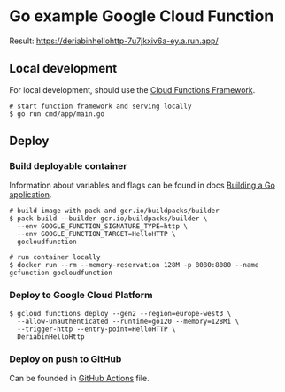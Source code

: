 # Go example Google Cloud Function

Result: https://deriabinhellohttp-7u7jkxiv6a-ey.a.run.app/

## Local development

For local development, should use the [Cloud Functions Framework](https://github.com/GoogleCloudPlatform/functions-framework-go).
```shell
# start function framework and serving locally
$ go run cmd/app/main.go
```

## Deploy

### Build deployable container

Information about variables and flags can be found in docs [Building a Go application](https://cloud.google.com/docs/buildpacks/go).

```shell
# build image with pack and gcr.io/buildpacks/builder
$ pack build --builder gcr.io/buildpacks/builder \
  --env GOOGLE_FUNCTION_SIGNATURE_TYPE=http \
  --env GOOGLE_FUNCTION_TARGET=HelloHTTP \
  gocloudfunction 
    
# run container locally
$ docker run --rm --memory-reservation 128M -p 8080:8080 --name gcfunction gocloudfunction
```

### Deploy to Google Cloud Platform

```shell
$ gcloud functions deploy --gen2 --region=europe-west3 \
  --allow-unauthenticated --runtime=go120 --memory=128Mi \
  --trigger-http --entry-point=HelloHTTP \
  DeriabinHelloHttp
```

### Deploy on push to GitHub

Can be founded in [GitHub Actions](.github/workflows/deploy.yml) file.